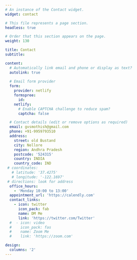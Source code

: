 ```yaml
---
# An instance of the Contact widget.
widget: contact

# This file represents a page section.
headless: true

# Order that this section appears on the page.
weight: 130

title: Contact
subtitle:

content:
  # Automatically link email and phone or display as text?
  autolink: true
  
  # Email form provider
  form:
    provider: netlify
    formspree:
      id:
    netlify:
      # Enable CAPTCHA challenge to reduce spam?
      captcha: false

  # Contact details (edit or remove options as required)
  email: gvsmothish@gmail.com
  phone: +91-9959793510
  address:
    street: old Bustand
    city: Nellore
    region: Andhra Pradesh
    postcode: '524315'
    country: INDIA
    country_code: IND
 # coordinates:
   # latitude: '37.4275'
   # longitude: '-122.1697'
 # directions: look for address
  office_hours:
    - 'Monday 10:00 to 13:00'
  appointment_url: 'https://calendly.com'
  contact_links:
    - icon: twitter
      icon_pack: fab
      name: DM Me
      link: 'https://twitter.com/Twitter'
  #  - icon: video
  #    icon_pack: fas
  #    name: Zoom Me
  #    link: 'https://zoom.com'

design:
  columns: '2'
---
```

